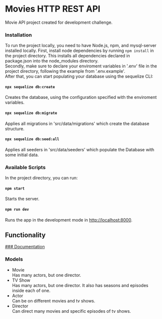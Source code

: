 # Movies HTTP REST API

Movie API project created for development challenge.

### Installation
To run the project locally, you need to have Node.js, npm, and mysql-server installed locally.
First, install node dependencies by running `npm install` in the project directory. This installs all dependencies declared in package.json into the node_modules directory.<br/>
Secondly, make sure to declare your enviroment variables in '.env' file in the project directory, following the example from '.env.example'.<br/>
After that, you can start populating your database using the sequelize CLI:

#### `npx sequelize db:create`
Creates the database, using the configuration specified with the enviroment variables.

#### `npx sequelize db:migrate`
Applies all migrations in 'src/data/migrations' which create the database structure.

#### `npx sequelize db:seed:all`
Applies all seeders in 'src/data/seeders' which populate the Database with some initial data.

### Available Scripts

In the project directory, you can run:

#### `npm start`

Starts the server.

#### `npm run dev`

Runs the app in the development mode in [http://localhost:8000](http://localhost:8000).

## Functionality

[### Documentation](https://documenter.getpostman.com/view/13805394/TzXtHzxG)

### Models

* Movie<br/>
  Has many actors, but one director.
* TV Show<br/>
  Has many actors, but one director. It also has seasons and episodes inside each of one.
* Actor<br/>
  Can be on different movies and tv shows.
* Director<br/>
  Can direct many movies and specific episodes of tv shows.